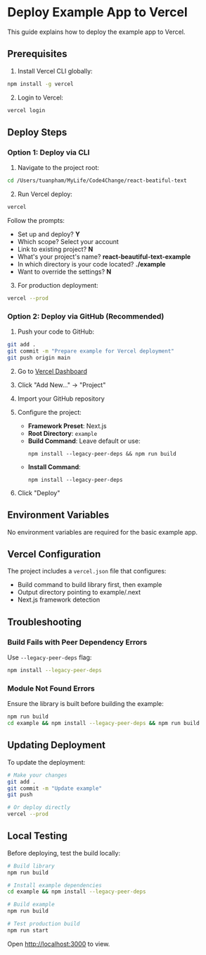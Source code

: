 # Deploy Example App to Vercel

This guide explains how to deploy the example app to Vercel.

## Prerequisites

1. Install Vercel CLI globally:
```bash
npm install -g vercel
```

2. Login to Vercel:
```bash
vercel login
```

## Deploy Steps

### Option 1: Deploy via CLI

1. Navigate to the project root:
```bash
cd /Users/tuanpham/MyLife/Code4Change/react-beatiful-text
```

2. Run Vercel deploy:
```bash
vercel
```

Follow the prompts:
- Set up and deploy? **Y**
- Which scope? Select your account
- Link to existing project? **N**
- What's your project's name? **react-beautiful-text-example**
- In which directory is your code located? **./example**
- Want to override the settings? **N**

3. For production deployment:
```bash
vercel --prod
```

### Option 2: Deploy via GitHub (Recommended)

1. Push your code to GitHub:
```bash
git add .
git commit -m "Prepare example for Vercel deployment"
git push origin main
```

2. Go to [Vercel Dashboard](https://vercel.com/dashboard)

3. Click "Add New..." → "Project"

4. Import your GitHub repository

5. Configure the project:
   - **Framework Preset**: Next.js
   - **Root Directory**: `example`
   - **Build Command**: Leave default or use:
     ```
     npm install --legacy-peer-deps && npm run build
     ```
   - **Install Command**:
     ```
     npm install --legacy-peer-deps
     ```

6. Click "Deploy"

## Environment Variables

No environment variables are required for the basic example app.

## Vercel Configuration

The project includes a `vercel.json` file that configures:
- Build command to build library first, then example
- Output directory pointing to example/.next
- Next.js framework detection

## Troubleshooting

### Build Fails with Peer Dependency Errors

Use `--legacy-peer-deps` flag:
```bash
npm install --legacy-peer-deps
```

### Module Not Found Errors

Ensure the library is built before building the example:
```bash
npm run build
cd example && npm install --legacy-peer-deps && npm run build
```

## Updating Deployment

To update the deployment:

```bash
# Make your changes
git add .
git commit -m "Update example"
git push

# Or deploy directly
vercel --prod
```

## Local Testing

Before deploying, test the build locally:

```bash
# Build library
npm run build

# Install example dependencies
cd example && npm install --legacy-peer-deps

# Build example
npm run build

# Test production build
npm run start
```

Open [http://localhost:3000](http://localhost:3000) to view.
